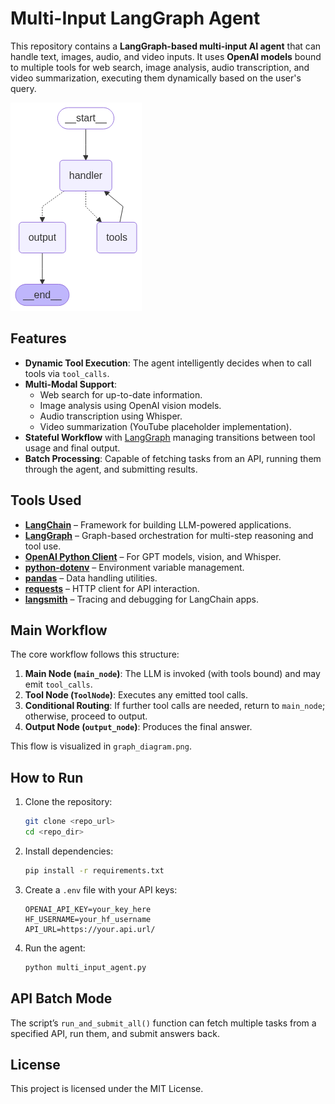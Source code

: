 # Multi-Input LangGraph Agent

This repository contains a **LangGraph-based multi-input AI agent** that can handle text, images, audio, and video inputs. It uses **OpenAI models** bound to multiple tools for web search, image analysis, audio transcription, and video summarization, executing them dynamically based on the user's query.

![LangGraph Workflow](graph_diagram.png)

## Features

- **Dynamic Tool Execution**: The agent intelligently decides when to call tools via `tool_calls`.
- **Multi-Modal Support**:
  - Web search for up-to-date information.
  - Image analysis using OpenAI vision models.
  - Audio transcription using Whisper.
  - Video summarization (YouTube placeholder implementation).
- **Stateful Workflow** with [LangGraph](https://github.com/langchain-ai/langgraph) managing transitions between tool usage and final output.
- **Batch Processing**: Capable of fetching tasks from an API, running them through the agent, and submitting results.

## Tools Used

- [**LangChain**](https://github.com/langchain-ai/langchain) – Framework for building LLM-powered applications.
- [**LangGraph**](https://github.com/langchain-ai/langgraph) – Graph-based orchestration for multi-step reasoning and tool use.
- [**OpenAI Python Client**](https://github.com/openai/openai-python) – For GPT models, vision, and Whisper.
- [**python-dotenv**](https://github.com/theskumar/python-dotenv) – Environment variable management.
- [**pandas**](https://github.com/pandas-dev/pandas) – Data handling utilities.
- [**requests**](https://github.com/psf/requests) – HTTP client for API interaction.
- [**langsmith**](https://github.com/langchain-ai/langsmith-sdk) – Tracing and debugging for LangChain apps.

## Main Workflow

The core workflow follows this structure:
1. **Main Node (`main_node`)**: The LLM is invoked (with tools bound) and may emit `tool_calls`.
2. **Tool Node (`ToolNode`)**: Executes any emitted tool calls.
3. **Conditional Routing**: If further tool calls are needed, return to `main_node`; otherwise, proceed to output.
4. **Output Node (`output_node`)**: Produces the final answer.

This flow is visualized in `graph_diagram.png`.

## How to Run

1. Clone the repository:
   ```bash
   git clone <repo_url>
   cd <repo_dir>
   ```
2. Install dependencies:
   ```bash
   pip install -r requirements.txt
   ```
3. Create a `.env` file with your API keys:
   ```env
   OPENAI_API_KEY=your_key_here
   HF_USERNAME=your_hf_username
   API_URL=https://your.api.url/
   ```
4. Run the agent:
   ```bash
   python multi_input_agent.py
   ```

## API Batch Mode
The script’s `run_and_submit_all()` function can fetch multiple tasks from a specified API, run them, and submit answers back.

## License
This project is licensed under the MIT License.
